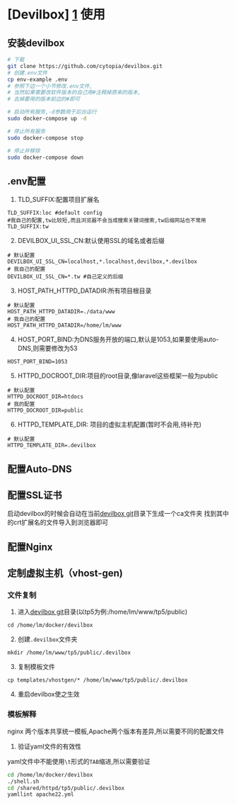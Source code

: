 # [Devilbox] [1] 使用

## 安装devilbox

```bash
# 下载
git clone https://github.com/cytopia/devilbox.git
# 创建.env文件
cp env-example .env
# 参照下边一个小节修改.env文件,
# 当然如果需要改软件版本的自己用#注释掉原来的版本,
# 去掉要用的版本前边的#即可

# 启动所有服务,-d参数用于后台运行
sudo docker-compose up -d

# 停止所有服务
sudo docker-compose stop

# 停止并移除
sudo docker-compose down
```

## .env配置

1. TLD_SUFFIX:配置项目扩展名

```.env
TLD_SUFFIX:loc #default config
#我自己的配置,tw比较短,而且浏览器不会当成搜索关键词搜索,tw后缀网站也不常用
TLD_SUFFIX:tw 
```

2. DEVILBOX_UI_SSL_CN:默认使用SSL的域名或者后缀

```.env
# 默认配置
DEVILBOX_UI_SSL_CN=localhost,*.localhost,devilbox,*.devilbox
# 我自己的配置
DEVILBOX_UI_SSL_CN=*.tw #自己定义的后缀
```

3. HOST_PATH_HTTPD_DATADIR:所有项目根目录

```.env
# 默认配置
HOST_PATH_HTTPD_DATADIR=./data/www
# 我自己的配置
HOST_PATH_HTTPD_DATADIR=/home/lm/www
```

4. HOST_PORT_BIND:为DNS服务开放的端口,默认是1053,如果要使用auto-DNS,则需要修改为53

```.env
HOST_PORT_BIND=1053
```

5. HTTPD_DOCROOT_DIR:项目的root目录,像laravel这些框架一般为public

```.env
# 默认配置
HTTPD_DOCROOT_DIR=htdocs
# 我的配置
HTTPD_DOCROOT_DIR=public
```

6. HTTPD_TEMPLATE_DIR: 项目的虚拟主机配置(暂时不会用,待补充)

```.env
# 默认配置
HTTPD_TEMPLATE_DIR=.devilbox
```

## 配置Auto-DNS

## 配置SSL证书

启动devilbox的时候会自动在当前[devilbox git][2]目录下生成一个ca文件夹
找到其中的crt扩展名的文件导入到浏览器即可

## 配置Nginx

## 定制虚拟主机（vhost-gen)

### 文件复制
1. 进入[devilbox git][2]目录(以tp5为例:/home/lm/www/tp5/public)

`cd /home/lm/docker/devilbox`

2. 创建`.devilbox`文件夹

`mkdir /home/lm/www/tp5/public/.devilbox`

3. 复制模板文件

`cp templates/vhostgen/* /home/lm/www/tp5/public/.devilbox`

4. 重启devilbox使之生效

### 模板解释

nginx 两个版本共享统一模板,Apache两个版本有差异,所以需要不同的配置文件

1. 验证yaml文件的有效性

yaml文件中不能使用`\t`形式的`TAB`缩进,所以需要验证

```bash
cd /home/lm/docker/devilbox
./shell.sh
cd /shared/httpd/tp5/public/.devilbox
yamllint apache22.yml
```



[1]: http://devilbox.org/	"官网"
[2]: https://github.com/cytopia/devilbox	"GitHub"
